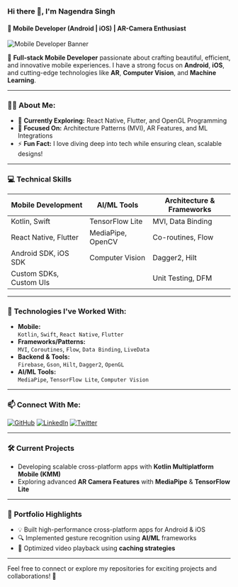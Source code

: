### Hi there 👋, I'm **Nagendra Singh**  
#### 🚀 Mobile Developer (Android | iOS) | AR-Camera Enthusiast  
![Mobile Developer Banner](https://media.licdn.com/dms/image/C4E16AQEeBpOhqcD7LQ/profile-displaybackgroundimage-shrink_350_1400/0/1661874781433?e=1679529600&v=beta&t=1GEfmMJuPGFzUBVgbH7fAVf6t-jbRCKIt8IbjKFliXM)

🌟 **Full-stack Mobile Developer** passionate about crafting beautiful, efficient, and innovative mobile experiences. I have a strong focus on **Android**, **iOS**, and cutting-edge technologies like **AR**, **Computer Vision**, and **Machine Learning**. 

---

### 👨‍💻 About Me:
- 🌱 **Currently Exploring:** React Native, Flutter, and OpenGL Programming  
- 🎯 **Focused On:** Architecture Patterns (MVI), AR Features, and ML Integrations  
- ⚡ **Fun Fact:** I love diving deep into tech while ensuring clean, scalable designs!

---

### 💻 **Technical Skills**
| **Mobile Development**    | **AI/ML Tools**        | **Architecture & Frameworks** |
|----------------------------|------------------------|---------------------------------|
| Kotlin, Swift              | TensorFlow Lite        | MVI, Data Binding              |
| React Native, Flutter      | MediaPipe, OpenCV      | Co-routines, Flow              |
| Android SDK, iOS SDK       | Computer Vision        | Dagger2, Hilt                  |
| Custom SDKs, Custom UIs    |                        | Unit Testing, DFM              |

---

### 🌟 **Technologies I've Worked With:**
- **Mobile:**  
  `Kotlin`, `Swift`, `React Native`, `Flutter`  
- **Frameworks/Patterns:**  
  `MVI`, `Coroutines`, `Flow`, `Data Binding`, `LiveData`  
- **Backend & Tools:**  
  `Firebase`, `Gson`, `Hilt`, `Dagger2`, `OpenGL`  
- **AI/ML Tools:**  
  `MediaPipe`, `TensorFlow Lite`, `Computer Vision`  

---

### 📫 Connect With Me:
[<img src="https://img.shields.io/badge/GitHub-%23121011.svg?&style=for-the-badge&logo=github&logoColor=white" alt="GitHub">](https://github.com/nagendra-8275)
[<img src="https://img.shields.io/badge/LinkedIn-%230077B5.svg?&style=for-the-badge&logo=linkedin&logoColor=white" alt="LinkedIn">](https://www.linkedin.com/in/nagendra789/)
[<img src="https://img.shields.io/badge/Twitter-%231DA1F2.svg?&style=for-the-badge&logo=twitter&logoColor=white" alt="Twitter">](https://twitter.com/home)

---

### 🛠️ **Current Projects**
- Developing scalable cross-platform apps with **Kotlin Multiplatform Mobile (KMM)**  
- Exploring advanced **AR Camera Features** with **MediaPipe** & **TensorFlow Lite**  

---

### 🌟 **Portfolio Highlights**
- 💡 Built high-performance cross-platform apps for Android & iOS  
- 🔍 Implemented gesture recognition using **AI/ML** frameworks  
- 🎥 Optimized video playback using **caching strategies**  

---

Feel free to connect or explore my repositories for exciting projects and collaborations! 🚀
